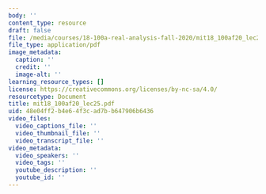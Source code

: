 ```yaml
---
body: ''
content_type: resource
draft: false
file: /media/courses/18-100a-real-analysis-fall-2020/mit18_100af20_lec252.pdf
file_type: application/pdf
image_metadata:
  caption: ''
  credit: ''
  image-alt: ''
learning_resource_types: []
license: https://creativecommons.org/licenses/by-nc-sa/4.0/
resourcetype: Document
title: mit18_100af20_lec25.pdf
uid: 48e04ff2-b4e6-4f3c-ad7b-b647906b6436
video_files:
  video_captions_file: ''
  video_thumbnail_file: ''
  video_transcript_file: ''
video_metadata:
  video_speakers: ''
  video_tags: ''
  youtube_description: ''
  youtube_id: ''
---
```

